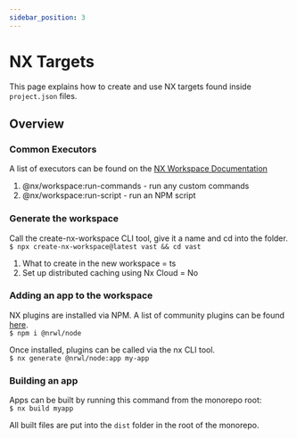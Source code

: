 ```yaml
---
sidebar_position: 3
---
```


# NX Targets
This page explains how to create and use NX targets found inside `project.json` files.

## Overview

### Common Executors
A list of executors can be found on the [NX Workspace Documentation](https://nx.dev/packages/workspace)
1. @nx/workspace:run-commands - run any custom commands
2. @nx/workspace:run-script - run an NPM script

### Generate the workspace
Call the create-nx-workspace CLI tool, give it a name and cd into the folder.
`$ npx create-nx-workspace@latest vast && cd vast`  

1. What to create in the new workspace = ts
2. Set up distributed caching using Nx Cloud = No

### Adding an app to the workspace

NX plugins are installed via NPM. A list of community plugins can be found [here](https://nx.dev/community#create-nx-plugin).  
`$ npm i @nrwl/node`

Once installed, plugins can be called via the nx CLI tool.  
`$ nx generate @nrwl/node:app my-app`


### Building an app
Apps can be built by running this command from the monorepo root:  
`$ nx build myapp`

All built files are put into the `dist` folder in the root of the monorepo.
